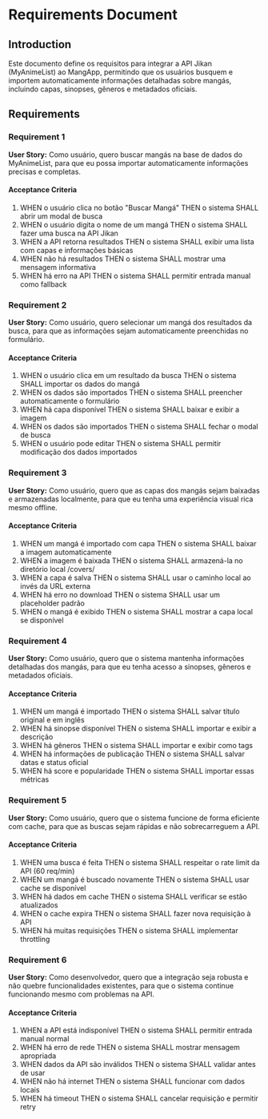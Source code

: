 # Requirements Document

## Introduction

Este documento define os requisitos para integrar a API Jikan (MyAnimeList) ao MangApp, permitindo que os usuários busquem e importem automaticamente informações detalhadas sobre mangás, incluindo capas, sinopses, gêneros e metadados oficiais.

## Requirements

### Requirement 1

**User Story:** Como usuário, quero buscar mangás na base de dados do MyAnimeList, para que eu possa importar automaticamente informações precisas e completas.

#### Acceptance Criteria

1. WHEN o usuário clica no botão "Buscar Mangá" THEN o sistema SHALL abrir um modal de busca
2. WHEN o usuário digita o nome de um mangá THEN o sistema SHALL fazer uma busca na API Jikan
3. WHEN a API retorna resultados THEN o sistema SHALL exibir uma lista com capas e informações básicas
4. WHEN não há resultados THEN o sistema SHALL mostrar uma mensagem informativa
5. WHEN há erro na API THEN o sistema SHALL permitir entrada manual como fallback

### Requirement 2

**User Story:** Como usuário, quero selecionar um mangá dos resultados da busca, para que as informações sejam automaticamente preenchidas no formulário.

#### Acceptance Criteria

1. WHEN o usuário clica em um resultado da busca THEN o sistema SHALL importar os dados do mangá
2. WHEN os dados são importados THEN o sistema SHALL preencher automaticamente o formulário
3. WHEN há capa disponível THEN o sistema SHALL baixar e exibir a imagem
4. WHEN os dados são importados THEN o sistema SHALL fechar o modal de busca
5. WHEN o usuário pode editar THEN o sistema SHALL permitir modificação dos dados importados

### Requirement 3

**User Story:** Como usuário, quero que as capas dos mangás sejam baixadas e armazenadas localmente, para que eu tenha uma experiência visual rica mesmo offline.

#### Acceptance Criteria

1. WHEN um mangá é importado com capa THEN o sistema SHALL baixar a imagem automaticamente
2. WHEN a imagem é baixada THEN o sistema SHALL armazená-la no diretório local /covers/
3. WHEN a capa é salva THEN o sistema SHALL usar o caminho local ao invés da URL externa
4. WHEN há erro no download THEN o sistema SHALL usar um placeholder padrão
5. WHEN o mangá é exibido THEN o sistema SHALL mostrar a capa local se disponível

### Requirement 4

**User Story:** Como usuário, quero que o sistema mantenha informações detalhadas dos mangás, para que eu tenha acesso a sinopses, gêneros e metadados oficiais.

#### Acceptance Criteria

1. WHEN um mangá é importado THEN o sistema SHALL salvar título original e em inglês
2. WHEN há sinopse disponível THEN o sistema SHALL importar e exibir a descrição
3. WHEN há gêneros THEN o sistema SHALL importar e exibir como tags
4. WHEN há informações de publicação THEN o sistema SHALL salvar datas e status oficial
5. WHEN há score e popularidade THEN o sistema SHALL importar essas métricas

### Requirement 5

**User Story:** Como usuário, quero que o sistema funcione de forma eficiente com cache, para que as buscas sejam rápidas e não sobrecarreguem a API.

#### Acceptance Criteria

1. WHEN uma busca é feita THEN o sistema SHALL respeitar o rate limit da API (60 req/min)
2. WHEN um mangá é buscado novamente THEN o sistema SHALL usar cache se disponível
3. WHEN há dados em cache THEN o sistema SHALL verificar se estão atualizados
4. WHEN o cache expira THEN o sistema SHALL fazer nova requisição à API
5. WHEN há muitas requisições THEN o sistema SHALL implementar throttling

### Requirement 6

**User Story:** Como desenvolvedor, quero que a integração seja robusta e não quebre funcionalidades existentes, para que o sistema continue funcionando mesmo com problemas na API.

#### Acceptance Criteria

1. WHEN a API está indisponível THEN o sistema SHALL permitir entrada manual normal
2. WHEN há erro de rede THEN o sistema SHALL mostrar mensagem apropriada
3. WHEN dados da API são inválidos THEN o sistema SHALL validar antes de usar
4. WHEN não há internet THEN o sistema SHALL funcionar com dados locais
5. WHEN há timeout THEN o sistema SHALL cancelar requisição e permitir retry